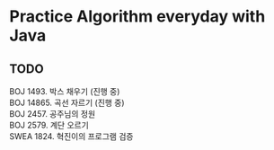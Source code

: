 #  Practice Algorithm everyday with Java

## TODO
BOJ 1493. 박스 채우기 (진행 중) <br>
BOJ 14865. 곡선 자르기 (진행 중) <br>
BOJ 2457. 공주님의 정원 <br>
BOJ 2579. 계단 오르기 <br>
SWEA 1824. 혁진이의 프로그램 검증 <br>
